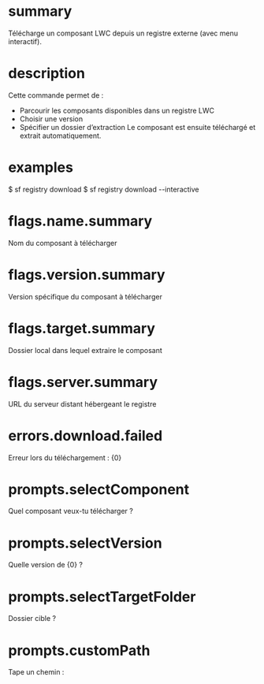 # summary

Télécharge un composant LWC depuis un registre externe (avec menu interactif).

# description

Cette commande permet de :

- Parcourir les composants disponibles dans un registre LWC
- Choisir une version
- Spécifier un dossier d’extraction
  Le composant est ensuite téléchargé et extrait automatiquement.

# examples

$ sf registry download
$ sf registry download --interactive

# flags.name.summary

Nom du composant à télécharger

# flags.version.summary

Version spécifique du composant à télécharger

# flags.target.summary

Dossier local dans lequel extraire le composant

# flags.server.summary

URL du serveur distant hébergeant le registre

# errors.download.failed

Erreur lors du téléchargement : {0}

# prompts.selectComponent

Quel composant veux-tu télécharger ?

# prompts.selectVersion

Quelle version de {0} ?

# prompts.selectTargetFolder

Dossier cible ?

# prompts.customPath

Tape un chemin :
